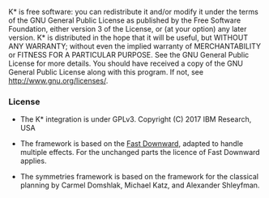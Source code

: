 K\* is free software: you can redistribute it and/or modify it under the terms of the GNU General Public License as published by the Free Software Foundation, either version 3 of the License, or (at your option) any later version.
K* is distributed in the hope that it will be useful, but WITHOUT ANY WARRANTY; without even the implied warranty of MERCHANTABILITY or FITNESS FOR A PARTICULAR PURPOSE. See the GNU General Public License for more details.
You should have received a copy of the GNU General Public License along with 
this program. If not, see http://www.gnu.org/licenses/.

### License ###
* The K* integration is under GPLv3. Copyright (C) 2017 IBM Research, USA

* The framework is based on the [Fast Downward](http://www.fast-downward.org/), adapted to handle multiple effects. For the unchanged parts the licence of Fast Downward applies.

* The symmetries framework is based on the framework for the classical planning by Carmel Domshlak, Michael Katz, and Alexander Shleyfman.



